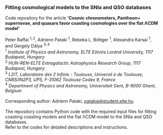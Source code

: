 ### Fitting cosmological models to the SNIa and QSO databases
Code repository for the article **'Cosmic chronometers, Pantheon+ supernovae, and quasars favor coasting cosmologies over the flat ΛCDM model'** <br>
<br>
Peter Raffai $^{1,2}$, Adrienn Pataki $^{1}$, Rebeka L. Böttger $^{1}$, Alexandra Karsai $^{1}$, and Gergely Dálya $^{3,4}$ <br>
$^{1}$ _Institute of Physics and Astronomy, ELTE Eötvös Loránd University, 1117 Budapest, Hungary_ <br>
$^{2}$ _HUN-REN–ELTE Extragalactic Astrophysics Research Group, 1117 Budapest, Hungary_ <br>
$^{3}$ _L2IT, Laboratoire des 2 Infinis - Toulouse, Universit ́e de Toulouse, CNRS/IN2P3, UPS, F-31062 Toulouse Cedex 9, France_ <br>
$^{4}$ _Department of Physics and Astronomy, Universiteit Gent, B-9000 Ghent, Belgium_ <br>
<br>
Corresponding author: Adrienn Pataki, patakia@student.elte.hu <br>
<br>
The repository contains Python code with the required input files for fitting coasting coasting models and the flat ΛCDM model to the SNIa and QSO databases. <br>
Refer to the codes for detailed descriptions and instructions.
